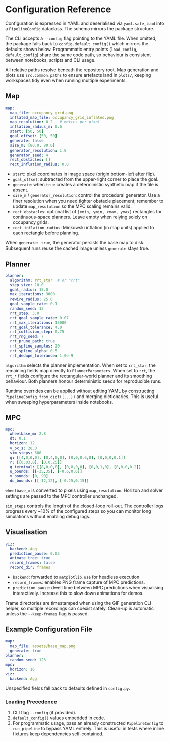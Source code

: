 # Configuration Reference

Configuration is expressed in YAML and deserialised via `yaml.safe_load` into a
`PipelineConfig` dataclass. The schema mirrors the package structure.

The CLI accepts a `--config` flag pointing to the YAML file. When omitted, the
package falls back to `config.default_config()` which mirrors the defaults shown
below. Programmatic entry points (`load_config`, `default_config`) share the same
code path, so behaviour is consistent between notebooks, scripts and CLI usage.

All relative paths resolve beneath the repository root. Map generation and plots
use `src.common.paths` to ensure artefacts land in `plots/`, keeping workspaces
tidy even when running multiple experiments.

## Map

```yaml
map:
  map_file: occupancy_grid.png
  inflated_map_file: occupancy_grid_inflated.png
  map_resolution: 0.2   # metres per pixel
  inflation_radius_m: 0.6
  start: [50, 50]
  goal_offset: [50, 50]
  generate: false
  size_m: [80.0, 80.0]
  generator_resolution: 1.0
  generator_seed: 4
  rect_obstacles: []
  rect_inflation_radius: 0.0
```

- `start`: pixel coordinates in image space (origin bottom-left after flip).
- `goal_offset`: subtracted from the upper-right corner to place the goal.
- `generate`: when `true` creates a deterministic synthetic map if the file is
  absent.
- `size_m` / `generator_resolution`: control the procedural generator. Use a
  finer resolution when you need tighter obstacle placement; remember to update
  `map_resolution` so the MPC scaling remains valid.
- `rect_obstacles`: optional list of `[xmin, ymin, xmax, ymax]` rectangles for
  continuous-space planners. Leave empty when relying solely on occupancy
  grids.
- `rect_inflation_radius`: Minkowski inflation (in map units) applied to each
  rectangle before planning.

When `generate: true`, the generator persists the base map to disk. Subsequent
runs reuse the cached image unless `generate` stays true.

## Planner

```yaml
planner:
  algorithm: rrt_star  # or "rrt"
  step_size: 10.0
  goal_radius: 15.0
  max_iterations: 3000
  rewire_radius: 25.0
  goal_sample_rate: 0.1
  random_seed: 13
  rrt_step: 3.0
  rrt_goal_sample_rate: 0.07
  rrt_max_iterations: 15000
  rrt_goal_tolerance: 4.0
  rrt_collision_step: 0.75
  rrt_rng_seed: 7
  rrt_prune_path: true
  rrt_spline_samples: 20
  rrt_spline_alpha: 0.5
  rrt_dedupe_tolerance: 1.0e-9
```

`algorithm` selects the planner implementation. When set to `rrt_star`, the
remaining fields map directly to `PlannerParameters`. When set to `rrt`, the
`rrt_*` fields configure the rectangular-world planner and its smoothing
behaviour. Both planners honour deterministic seeds for reproducible runs.

Runtime overrides can be applied without editing YAML by constructing
`PipelineConfig.from_dict({...})` and merging dictionaries. This is useful when
sweeping hyperparameters inside notebooks.

## MPC

```yaml
mpc:
  wheelbase_m: 2.8
  dt: 0.1
  horizon: 12
  v_px_s: 28.0
  sim_steps: 600
  q: [[4,0,0,0], [0,4,0,0], [0,0,0.6,0], [0,0,0,0.1]]
  r: [[0.03,0], [0,0.25]]
  q_terminal: [[8,0,0,0], [0,8,0,0], [0,0,1,0], [0,0,0,0.2]]
  u_bounds: [[-35,35], [-0.6,0.6]]
  v_bounds: [0, 90]
  du_bounds: [[-12,12], [-0.15,0.15]]
```

`wheelbase_m` is converted to pixels using `map_resolution`. Horizon and solver
settings are passed to the MPC controller unchanged.

`sim_steps` controls the length of the closed-loop roll-out. The controller logs
progress every ~10% of the configured steps so you can monitor long simulations
without enabling debug logs.

## Visualisation

```yaml
viz:
  backend: Agg
  prediction_pause: 0.05
  animate_tree: true
  record_frames: false
  record_dir: frames
```

- `backend`: forwarded to `matplotlib.use` for headless execution.
- `record_frames`: enables PNG frame capture of MPC predictions.
- `prediction_pause`: dwell time between MPC predictions when visualising
  interactively. Increase this to slow down animations for demos.

Frame directories are timestamped when using the GIF generation CLI helper, so
multiple recordings can coexist safely. Clean-up is automatic unless the
`--keep-frames` flag is passed.

## Example Configuration File

```yaml
map:
  map_file: assets/base_map.png
  generate: true
planner:
  random_seed: 123
mpc:
  horizon: 16
viz:
  backend: Agg
```

Unspecified fields fall back to defaults defined in `config.py`.

### Loading Precedence

1. CLI flag `--config` (if provided).
2. `default_config()` values embedded in code.
3. For programmatic usage, pass an already constructed `PipelineConfig` to
   `run_pipeline` to bypass YAML entirely. This is useful in tests where inline
   fixtures keep dependencies self-contained.
